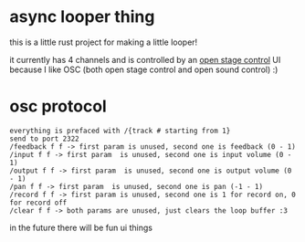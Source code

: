 # async looper thing
this is a little rust project for making a little looper!

it currently has 4 channels and is controlled by an [open stage control](https://openstagecontrol.ammd.net/) UI because I like OSC (both open stage control and open sound control) :)

# osc protocol

```
everything is prefaced with /{track # starting from 1}
send to port 2322
/feedback f f -> first param is unused, second one is feedback (0 - 1)
/input f f -> first param  is unused, second one is input volume (0 - 1)
/output f f -> first param  is unused, second one is output volume (0 - 1)
/pan f f -> first param  is unused, second one is pan (-1 - 1)
/record f f -> first param is unused, second one is 1 for record on, 0 for record off
/clear f f -> both params are unused, just clears the loop buffer :3
```

in the future there will be fun ui things
